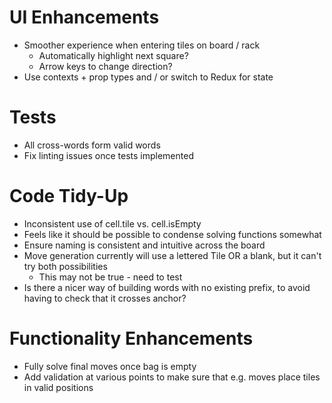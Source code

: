 # UI Enhancements
- Smoother experience when entering tiles on board / rack
    - Automatically highlight next square?
    - Arrow keys to change direction?
- Use contexts + prop types and / or switch to Redux for state

# Tests
- All cross-words form valid words
- Fix linting issues once tests implemented

# Code Tidy-Up
- Inconsistent use of cell.tile vs. cell.isEmpty
- Feels like it should be possible to condense solving functions somewhat
- Ensure naming is consistent and intuitive across the board
- Move generation currently will use a lettered Tile OR a blank, but it can't try both possibilities
    - This may not be true - need to test
- Is there a nicer way of building words with no existing prefix, to avoid having to check that it crosses anchor?

# Functionality Enhancements
- Fully solve final moves once bag is empty
- Add validation at various points to make sure that e.g. moves place tiles in valid positions
